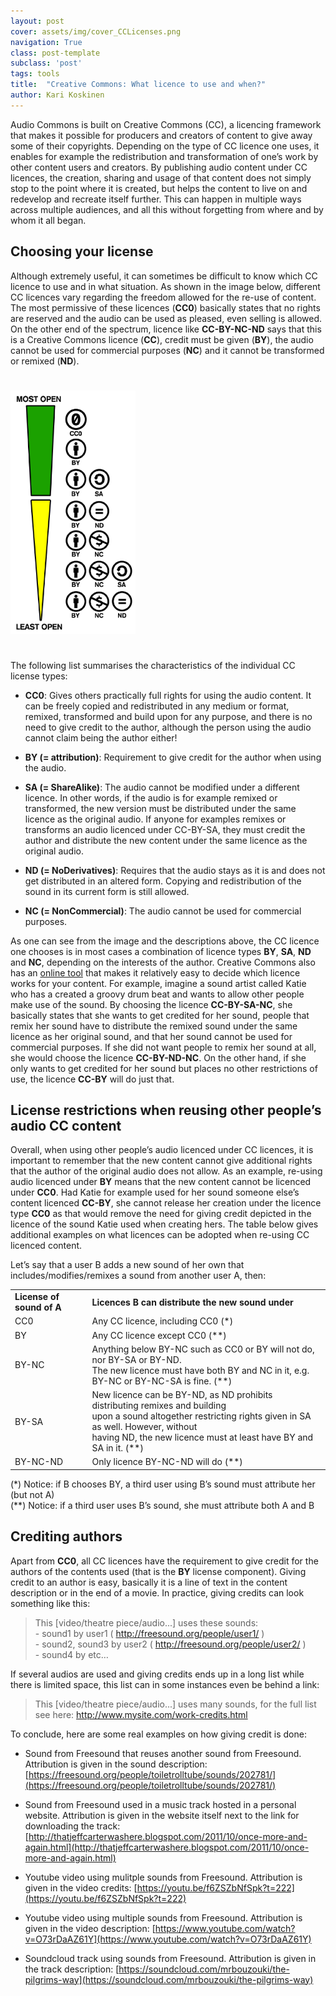 ```yaml
---
layout: post
cover: assets/img/cover_CCLicenses.png
navigation: True
class: post-template
subclass: 'post'
tags: tools
title:  "Creative Commons: What licence to use and when?"
author: Kari Koskinen
---
```


Audio Commons is built on Creative Commons (CC), a licencing framework that makes it possible for producers and creators of content to give away some of their copyrights. Depending on the type of CC licence one uses, it enables for example the redistribution and transformation of one’s work by other content users and creators. By publishing audio content under CC licences, the creation, sharing and usage of that content does not simply stop to the point where it is created, but helps the content to live on and redevelop and recreate itself further. This can happen in multiple ways across multiple audiences, and all this without forgetting from where and by whom it all began.

## Choosing your license

Although extremely useful, it can sometimes be difficult to know which CC licence to use and in what situation. As shown in the image below, different CC licences vary regarding the freedom allowed for the re-use of content. The most permissive of these licences (**CC0**) basically states that no rights are reserved and the audio can be used as pleased, even selling is allowed. On the other end of the spectrum, licence like **CC-BY-NC-ND** says that this is a Creative Commons licence (**CC**), credit must be given (**BY**), the audio cannot be used for commercial purposes (**NC**) and it cannot be transformed or remixed (**ND**).

<img style="margin:auto;margin-bottom:25px;margin-top:25px;max-width:200px;" class="img-responsive" src="/assets/img/cc_openness.png" alt="Openness levels of Creative Commons Licenses">

The following list summarises the characteristics of the individual CC license types: 

 * **CC0**: Gives others practically full rights for using the audio content. It can be freely copied and redistributed in any medium or format, remixed, transformed and build upon for any purpose, and there is no need to give credit to the author, although the person using the audio cannot claim being the author either! 

 * **BY (= attribution)**: Requirement to give credit for the author when using the audio.

 * **SA (= ShareAlike)**: The audio cannot be modified under a different licence. In other words, if the audio is for example remixed or transformed, the new version must be distributed under the same licence as the original audio. If anyone for examples remixes or transforms an audio licenced under CC-BY-SA, they must credit the author and distribute the new content under the same licence as the original audio.

 * **ND (= NoDerivatives)**: Requires that the audio stays as it is and does not get distributed in an altered form. Copying and redistribution of the sound in its current form is still allowed. 

 * **NC (= NonCommercial)**: The audio cannot be used for commercial purposes.


As one can see from the image and the descriptions above, the CC licence one chooses is in most cases a combination of licence types **BY**, **SA**, **ND** and **NC**, depending on the interests of the author. Creative Commons also has an [online tool](https://creativecommons.org/choose/) that makes it relatively easy to decide which licence works for your content. For example, imagine a sound artist called Katie who has a created a groovy drum beat and wants to allow other people make use of the sound. By choosing the licence **CC-BY-SA-NC**, she basically states that she wants to get credited for her sound, people that remix her sound have to distribute the remixed sound under the same licence as her original sound, and that her sound cannot be used for commercial purposes. If she did not want people to remix her sound at all, she would choose the licence **CC-BY-ND-NC**. On the other hand, if she only wants to get credited for her sound but places no other restrictions of use, the licence **CC-BY** will do just that. 


## License restrictions when reusing other people’s audio CC content

Overall, when using other people’s audio licenced under CC licences, it is important to remember that the new content cannot give additional rights that the author of the original audio does not allow. As an example, re-using audio licenced under **BY** means that the new content cannot be licenced under **CC0**. Had Katie for example used for her sound someone else’s content licenced **CC-BY**, she cannot release her creation under the licence type **CC0** as that would remove the need for giving credit depicted in the licence of the sound Katie used when creating hers. The table below gives additional examples on what licences can be adopted when re-using CC licenced content. 

Let’s say that a user B adds a new sound of her own that includes/modifies/remixes a sound from another user A, then:

<table>
<tr>
    <td><b>License of sound of A</b></td>
    <td><b>Licences B can distribute the new sound under</b></td>
</tr>
<tr>
    <td>CC0</td>
    <td>Any CC licence, including CC0 (*)</td>
</tr>
<tr>
    <td>BY</td>
    <td>Any CC licence except CC0 (**)</td>
</tr>
<tr>
    <td>BY-NC</td>
    <td>Anything below BY-NC such as CC0 or BY will not do, nor BY-SA or BY-ND. <br>The new licence must have both BY and NC in it, e.g. BY-NC or BY-NC-SA is fine. (**)</td>
</tr>
<tr>
    <td>BY-SA</td>
    <td>New licence can be BY-ND, as ND prohibits distributing remixes and building <br>upon a sound altogether restricting rights given in SA as well. However, without <br>having ND, the new licence must at least have BY and SA in it. (**)</td>
</tr>
<tr>
    <td>BY-NC-ND</td>
    <td>Only licence BY-NC-ND will do (**)</td>
</tr>
</table>

(*) Notice: if B chooses BY, a third user using B’s sound must attribute her (but not A)
<br>(**) Notice: if a third user uses B’s sound, she must attribute both A and B  


## Crediting authors

Apart from **CC0**, all CC licences have the requirement to give credit for the authors of the contents used (that is the **BY** license component). Giving credit to an author is easy, basically it is a line of text in the content description or in the end of a movie. In practice, giving credits can look something like this: 

>  This [video/theatre piece/audio...] uses these sounds:
<br>- sound1 by user1 ( http://freesound.org/people/user1/ )
<br>- sound2, sound3 by user2 ( http://freesound.org/people/user2/ )
<br>- sound4 by etc…

If several audios are used and giving credits ends up in a long list while there is limited space, this list can in some instances even be behind a link: 

> This [video/theatre piece/audio...] uses many sounds, for the full list see here: http://www.mysite.com/work-credits.html

To conclude, here are some real examples on how giving credit is done: 

-	Sound from Freesound that reuses another sound from Freesound. Attribution is given in the sound description: [https://freesound.org/people/toiletrolltube/sounds/202781/](https://freesound.org/people/toiletrolltube/sounds/202781/)

-	Sound from Freesound used in a music track hosted in a personal website. Attribution is given in the website itself next to the link for downloading the track: [http://thatjeffcarterwashere.blogspot.com/2011/10/once-more-and-again.html](http://thatjeffcarterwashere.blogspot.com/2011/10/once-more-and-again.html)

-	Youtube video using mulitple sounds from Freesound.  Attribution is given in the video credits: [https://youtu.be/f6ZSZbNfSpk?t=222](https://youtu.be/f6ZSZbNfSpk?t=222)

-	Youtube video using multiple sounds from Freesound. Attribution is given in the video description: [https://www.youtube.com/watch?v=O73rDaAZ61Y](https://www.youtube.com/watch?v=O73rDaAZ61Y)

-	Soundcloud track using sounds from Freesound. Attribution is given in the track description: [https://soundcloud.com/mrbouzouki/the-pilgrims-way](https://soundcloud.com/mrbouzouki/the-pilgrims-way)
